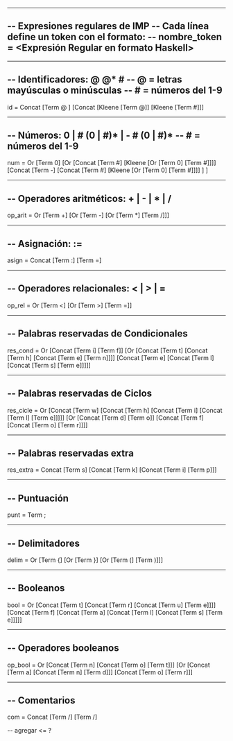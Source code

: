 ------------------------------------------------------
-- Expresiones regulares de IMP
-- Cada línea define un token con el formato:
-- nombre_token = <Expresión Regular en formato Haskell>
------------------------------------------------------


------------------------------------------------------
-- Identificadores:  @ @* # 
-- @ = letras mayúsculas o minúsculas
-- # = números del 1-9
------------------------------------------------------
id = Concat 
          [Term @ ]
          [Concat
            [Kleene [Term @]]
            [Kleene  [Term #]]]

------------------------------------------------------
-- Números: 0 | # (0 | #)* | - # (0 | #)*
-- # = números del 1-9
------------------------------------------------------
num = Or 
        [Term 0]
        [Or 
          [Concat 
            [Term #]
            [Kleene [Or [Term 0] [Term #]]]]
          [Concat 
            [Term -]
            [Concat 
            [Term #]
            [Kleene [Or [Term 0] [Term #]]]]
          ]
        ]

------------------------------------------------------
-- Operadores aritméticos: + | - | * | /
------------------------------------------------------
op_arit = Or 
            [Term +] 
            [Or [Term -] [Or [Term *] [Term /]]]

------------------------------------------------------
-- Asignación: :=
------------------------------------------------------
asign = Concat [Term :] [Term =]

------------------------------------------------------
-- Operadores relacionales: < | > | =
------------------------------------------------------
op_rel = Or 
          [Term <] 
          [Or [Term >] [Term =]]


------------------------------------------------------
-- Palabras reservadas de Condicionales
------------------------------------------------------
res_cond = Or
            [Concat [Term i] [Term f]]
            [Or 
              [Concat [Term t] [Concat [Term h] [Concat [Term e] [Term n]]]]
              [Concat [Term e] [Concat [Term l] [Concat [Term s] [Term e]]]]]


------------------------------------------------------
-- Palabras reservadas de Ciclos
------------------------------------------------------
res_cicle = Or
            [Concat [Term w] [Concat [Term h] [Concat [Term i] [Concat [Term l] [Term e]]]]]
            [Or 
              [Concat [Term d] [Term o]]
              [Concat [Term f] [Concat [Term o] [Term r]]]]

------------------------------------------------------
-- Palabras reservadas extra
------------------------------------------------------
res_extra = Concat [Term s] [Concat [Term k] [Concat [Term i] [Term p]]]

------------------------------------------------------
-- Puntuación
------------------------------------------------------
punt = Term ;

------------------------------------------------------
-- Delimitadores
------------------------------------------------------
delim = Or 
          [Term {]
          [Or [Term }] [Or [Term (] [Term )]]]

------------------------------------------------------
-- Booleanos
------------------------------------------------------
bool = Or
          [Concat [Term t] [Concat [Term r] [Concat [Term u] [Term e]]]]
          [Concat [Term f] [Concat [Term a] [Concat [Term l] [Concat [Term s] [Term e]]]]]
                              
------------------------------------------------------
-- Operadores booleanos
------------------------------------------------------
op_bool = Or
            [Concat [Term n] [Concat [Term o] [Term t]]]
            [Or [Concat [Term a] [Concat [Term n] [Term d]]]
                [Concat [Term o] [Term r]]]

------------------------------------------------------
-- Comentarios
------------------------------------------------------
com = Concat [Term /] [Term /]

-- agregar <= ?